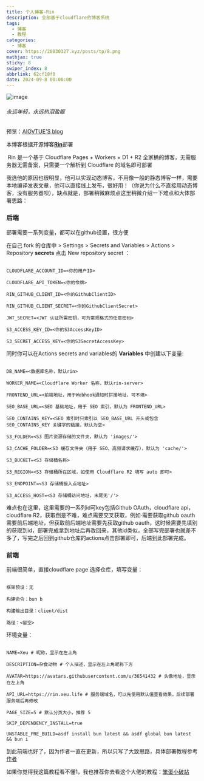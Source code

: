 ```yaml
---
title: 个人博客-Rin
description: 全部基于cloudflare的博客系统
tags:
  - 博客
  - 教程
categories:
  - 博客
cover: https://20030327.xyz/posts/tp/8.png
mathjax: true
sticky: 8
swiper_index: 8
abbrlink: 62cf18f0
date: 2024-09-8 00:00:00
---
```

  

![image](tp/8.png)

###### 永远年轻，永远热泪盈眶

  
  预览：[AIOVTUE'S blog](https://20030327.xyz)

本博客根据开源博客[**Rin**](https://github.com/openRin/Rin)部署  

 Rin 是一个基于 Cloudflare Pages + Workers + D1 + R2 全家桶的博客，无需服务器无需备案，只需要一个解析到 Cloudflare 的域名即可部署  

我选他的原因也很明显，他可以实现动态博客，不用像一般的静态博客一样，需要本地编译发表文章，他可以直接线上发布，很好用！（你说为什么不直接用动态博客，没有服务器呗），缺点就是，部署稍微麻烦点这里稍微介绍一下难点和大体部署思路：  

  

### 后端

部署需要一系列变量，都可以在github设置，很方便  

在自己 fork 的仓库中 > Settings > Secrets and Variables > Actions > Repository **secrets** 点击 New repository secret ：  

```

CLOUDFLARE_ACCOUNT_ID=<你的用户ID>

CLOUDFLARE_API_TOKEN=<你的令牌>

RIN_GITHUB_CLIENT_ID=<你的GithubClientID>

RIN_GITHUB_CLIENT_SECRET=<你的GithubClientSecret>

JWT_SECRET=<JWT 认证所需密钥，可为常规格式的任意密码>

S3_ACCESS_KEY_ID=<你的S3AccessKeyID>

S3_SECRET_ACCESS_KEY=<你的S3SecretAccessKey>

```

同时你可以在Actions secrets and variables的 **Variables** 中创建以下变量:

```

DB_NAME=<数据库名称，默认rin>

WORKER_NAME=<Cloudflare Worker 名称，默认rin-server>

FRONTEND_URL=<前端地址，用于Webhook通知时拼接地址，可不填>

SEO_BASE_URL=<SEO 基础地址，用于 SEO 索引，默认为 FRONTEND_URL>

SEO_CONTAINS_KEY=<SEO 索引时只索引以 SEO_BASE_URL 开头或包含SEO_CONTAINS_KEY 关键字的链接，默认为空>

S3_FOLDER=<S3 图片资源存储的文件夹，默认为 'images/'>

S3_CACHE_FOLDER=<S3 缓存文件夹（用于 SEO、高频请求缓存），默认为 'cache/'>

S3_BUCKET=<S3 存储桶名称>

S3_REGION=<S3 存储桶所在区域，如使用 Cloudflare R2 填写 auto 即可>

S3_ENDPOINT=<S3 存储桶接入点地址>

S3_ACCESS_HOST=<S3 存储桶访问地址，末尾无'/'>

```

难点也在这里，这里需要的一系列id可key包括Github OAuth，cloudflare api，cloudflare R2，获取倒是不难，难点需要交叉获取，例如·需要获取github oauth 需要前后端地址，但获取前后端地址需要先获取github oauth，这时候需要先填别的获取到id，部署完成拿到地址后再改回来，其他id类似，全部写完部署也就差不多了，写完之后回到github仓库的actions点击部署即可，后端到此部署完成。

  

### 前端

  

前端很简单，直接cloudflare page 选择仓库，填写变量：

```

框架预设：无

构建命令：bun b

构建输出目录：client/dist

路径：<留空>

```

环境变量：

```

NAME=Xeu # 昵称，显示在左上角

DESCRIPTION=杂食动物 # 个人描述，显示在左上角昵称下方

AVATAR=https://avatars.githubusercontent.com/u/36541432 # 头像地址，显示在左上角

API_URL=https://rin.xeu.life # 服务端域名，可以先使用默认值查看效果，后续部署服务端后再修改

PAGE_SIZE=5 # 默认分页大小，推荐 5

SKIP_DEPENDENCY_INSTALL=true

UNSTABLE_PRE_BUILD=asdf install bun latest && asdf global bun latest && bun i

```

到此前端也好了，因为作者一直在更新，所以只写了大致思路，具体部署教程参考[作者](https://rin-docs.xeu.life/guide/deploy.html)

  
  

如果你觉得我这篇教程看不懂1，我也推荐你去看这个大佬的教程：[笨蛋小破站](https://blog.obdo.cc/feed/10)
